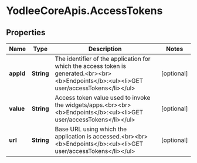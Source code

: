 # YodleeCoreApis.AccessTokens

## Properties
Name | Type | Description | Notes
------------ | ------------- | ------------- | -------------
**appId** | **String** | The identifier of the application for which the access token is generated.&lt;br&gt;&lt;br&gt;&lt;b&gt;Endpoints&lt;/b&gt;:&lt;ul&gt;&lt;li&gt;GET user/accessTokens&lt;/li&gt;&lt;/ul&gt; | [optional] 
**value** | **String** | Access token value used to invoke the widgets/apps.&lt;br&gt;&lt;br&gt;&lt;b&gt;Endpoints&lt;/b&gt;:&lt;ul&gt;&lt;li&gt;GET user/accessTokens&lt;/li&gt;&lt;/ul&gt; | [optional] 
**url** | **String** | Base URL using which the application is accessed.&lt;br&gt;&lt;br&gt;&lt;b&gt;Endpoints&lt;/b&gt;:&lt;ul&gt;&lt;li&gt;GET user/accessTokens&lt;/li&gt;&lt;/ul&gt; | [optional] 
